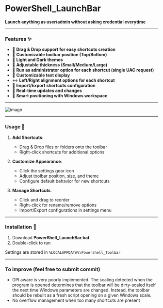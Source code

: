 # PowerShell_LaunchBar

**Launch anything as user/admin without asking credential everytime**

--------------------

### Features ✨ 

- 🎯 **Drag & Drop support for easy shortcuts creation**
- 🔄 **Customizable toolbar position (Top/Bottom)**
- 🎨 **Light and Dark themes**
- 📏 **Adjustable thickness (Small/Medium/Large)**
- 🚀 **Run as administrator option for each shortcut (single UAC request)**
- 📝 **Customizable text display**
- ↔️ **Left/Right alignment options for each shortcut**
- 💾 **Import/Export shortcuts configuration**
- 🔄 **Real-time updates and changes**
- 🎯 **Smart positioning with Windows workspace**

--------------------

![image](https://github.com/user-attachments/assets/a80468f3-a77c-4b53-9ffc-5122dcc06efb)

--------------------

### Usage 📝

1. **Add Shortcuts**:
   - Drag & Drop files or folders onto the toolbar
   - Right-click shortcuts for additional options

2. **Customize Appearance**:
   - Click the settings gear icon
   - Adjust toolbar position, size, and theme
   - Configure default behavior for new shortcuts

3. **Manage Shortcuts**:
   - Click and drag to reorder
   - Right-click for rename/remove options
   - Import/Export configurations in settings menu

--------------------

### Installation 🔧

1. Download **PowerShell_LaunchBar.bat**
2. Double-click to run

Settings are stored in `%LOCALAPPDATA%\Powershell_Toolbar`

--------------------

### To improve (feel free to submit commit)

- DPI aware is very poorly implemented. 
The scaling detected when the program is opened determines that the toolbar will be dirty-scaled itself the next time Windows parameters are changed.
Instead, the toolbar should be rebuilt as a fresh script opening on a given Windows scale.
- No overflow management when too many shortcuts are present
